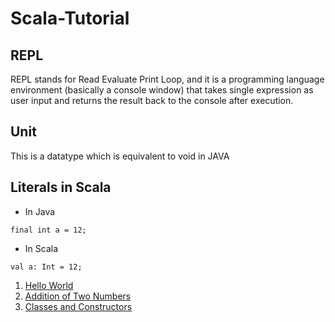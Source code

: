 # Scala-Tutorial
## REPL
REPL stands for Read Evaluate Print Loop, and it is a programming language environment (basically a console window) that takes single expression as user input and returns the result back to the console after execution.

## Unit
This is a datatype which is equivalent to void in JAVA
## Literals in Scala
- In Java
```
final int a = 12;
```
- In Scala
```
val a: Int = 12;
```

1. <a href="https://github.com/abirbhattacharya82/Scala-Tutorial/blob/main/HelloWorld.scala">Hello World</a>
2. <a href="https://github.com/abirbhattacharya82/Scala-Tutorial/blob/main/AdditionOfTwoNumbers.scala">Addition of Two Numbers</a>
3. <a href="https://github.com/abirbhattacharya82/Scala-Tutorial/blob/main/AdditionOfTwoNumbers.scala">Classes and Constructors</a>
